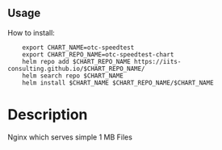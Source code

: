 ## Usage
How to install:

```shell
    export CHART_NAME=otc-speedtest
    export CHART_REPO_NAME=otc-speedtest-chart
    helm repo add $CHART_REPO_NAME https://iits-consulting.github.io/$CHART_REPO_NAME/
    helm search repo $CHART_NAME
    helm install $CHART_NAME $CHART_REPO_NAME/$CHART_NAME
```
# Description

Nginx which serves simple 1 MB Files